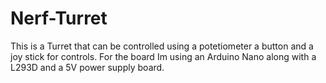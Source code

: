 # Nerf-Turret

This is a Turret that can be controlled using a potetiometer a button and a joy stick for controls.
For the board Im using an Arduino Nano along with a L293D and a 5V power supply board.
